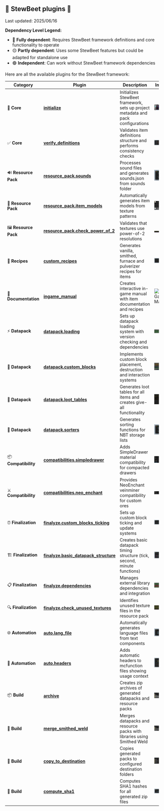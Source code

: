 
## 🍲 StewBeet plugins 🌱

Last updated: 2025/06/16

**Dependency Level Legend:**
- 🔴 **Fully dependent**: Requires StewBeet framework definitions and core functionality to operate
- 🟡 **Partly dependent**: Uses some StewBeet features but could be adapted for standalone use  
- 🟢 **Independent**: Can work without StewBeet framework dependencies

Here are all the available plugins for the StewBeet framework:

| Category | Plugin | Description | Image | Dependency |
|----------|--------|-------------|-------|------------|
| 🚀 **Core** | [**initialize**](./initialize.md) | Initializes StewBeet framework, sets up project metadata and pack configurations | ![Auto Item Lore](img/initialize.source_lore.jpg) | 🔴 Fully dependent |
| ✅ **Core** | [**verify_definitions**](./verify_definitions.md) | Validates item definitions structure and performs consistency checks | ![Debug Export](img/verify_definitions.json_dump.jpg) | 🔴 Fully dependent |
| 🔊 **Resource Pack** | [**resource_pack.sounds**](./resource_pack.sounds.md) | Processes sound files and generates sounds.json from sounds folder | ![Sound Result](img/resource_pack.sounds.result.jpg) | 🟡 Partly dependent |
| 🎨 **Resource Pack** | [**resource_pack.item_models**](./resource_pack.item_models.md) | Automatically generates item models from texture patterns | ![Pattern Detection](img/resource_pack.item_models.pattern_detection.jpg) | 🟡 Partly dependent |
| 🖼️ **Resource Pack** | [**resource_pack.check_power_of_2**](./resource_pack.check_power_of_2.md) | Validates that textures use power-of-2 resolutions | ![Texture Warning](img/resource_pack.check_power_of_2.warning.jpg) | 🟢 Independent |
| 🍳 **Recipes** | [**custom_recipes**](./custom_recipes.md) | Generates vanilla, smithed, furnace and pulverizer recipes for items | ![Smithed Recipe](img/custom_recipes.smithed_recipe.jpg) | 🔴 Fully dependent |
| 📖 **Documentation** | [**ingame_manual**](./ingame_manual.md) | Creates interactive in-game manual with item documentation and recipes | ![In-Game Manual](https://i.imgur.com/dtuAG99.gif) | 🔴 Fully dependent |
| ⚡ **Datapack** | [**datapack.loading**](./datapack.loading.md) | Sets up datapack loading system with version checking and dependencies | ![Load messages](img/datapack.loading.load_messages.jpg) | 🟡 Partly dependent |
| 🧱 **Datapack** | [**datapack.custom_blocks**](./datapack.custom_blocks.md) | Implements custom block placement, destruction and interaction systems | ![Custom blocks stats](img/datapack.custom_blocks.stats.jpg) | 🔴 Fully dependent |
| 🎁 **Datapack** | [**datapack.loot_tables**](./datapack.loot_tables.md) | Generates loot tables for all items and creates give-all functionality | ![Give all function](img/datapack.loot_tables.give_all.jpg) | 🔴 Fully dependent |
| 🔢 **Datapack** | [**datapack.sorters**](./datapack.sorters.md) | Generates sorting functions for NBT storage lists | ![Sorting Registry](img/datapack.sorters.registry.jpg) | 🟢 Independent |
| 📦 **Compatibility** | [**compatibilities.simpledrawer**](./compatibilities.simpledrawer.md) | Adds SimpleDrawer material compatibility for compacted drawers | ![SimpleDrawer Integration](img/compatibilities.simpledrawer.complete_file_tree.jpg) | 🔴 Fully dependent |
| ⚔️ **Compatibility** | [**compatibilities.neo_enchant**](./compatibilities.neo_enchant.md) | Provides NeoEnchant veinminer compatibility for custom ores | ![NeoEnchant Veinminer](img/compatibilities.neo_enchant.veinminer.jpg) | 🔴 Fully dependent |
| ⏰ **Finalization** | [**finalyze.custom_blocks_ticking**](./finalyze.custom_blocks_ticking.md) | Sets up custom block ticking and update systems | ![Custom blocks timers](img/finalyze.custom_blocks_ticking.timers.jpg) | 🔴 Fully dependent |
| 🏗️ **Finalization** | [**finalyze.basic_datapack_structure**](./finalyze.basic_datapack_structure.md) | Creates basic datapack timing structure (tick, second, minute functions) | ![Datapack timers](img/finalyze.basic_datapack_structure.timers.jpg) | 🟡 Partly dependent |
| 📋 **Finalization** | [**finalyze.dependencies**](./finalyze.dependencies.md) | Manages external library dependencies and integration | ![In-game dependency errors](img/finalyze.dependencies.ingame_errors.jpg) | 🔴 Fully dependent |
| 🔍 **Finalization** | [**finalyze.check_unused_textures**](./finalyze.check_unused_textures.md) | Identifies unused texture files in the resource pack | ![Unused textures warning](img/finalyze.check_unused_textures.warnings.jpg) | 🟢 Independent |
| 🌐 **Automation** | [**auto.lang_file**](./auto.lang_file.md) | Automatically generates language files from text components | ![Automatic Lang File](img/auto.lang_file.en_us_example.jpg) | 🟢 Independent |
| 📝 **Automation** | [**auto.headers**](./auto.headers.md) | Adds automatic headers to mcfunction files showing usage context | ![Macro Example](img/auto.headers.macro_example.jpg) | 🟢 Independent |
| 📦 **Build** | [**archive**](./archive.md) | Creates zip archives of generated datapacks and resource packs | ![Output Directory](img/archive.output_directory.jpg) | 🟢 Independent |
| 🔗 **Build** | [**merge_smithed_weld**](./merge_smithed_weld.md) | Merges datapacks and resource packs with libraries using Smithed Weld | ![Merged Output](img/merged_smithed_weld.output_directory.jpg) | 🟢 Independent |
| 📂 **Build** | [**copy_to_destination**](./copy_to_destination.md) | Copies generated packs to configured destination folders | ![Copied datapacks](img/copy_to_destination.datapack_destination.jpg) | 🟢 Independent |
| 🔐 **Build** | [**compute_sha1**](./compute_sha1.md) | Computes SHA1 hashes for all generated zip files | ![Generated sha1 hashes](img/compute_sha1.example.jpg) | 🟢 Independent |


